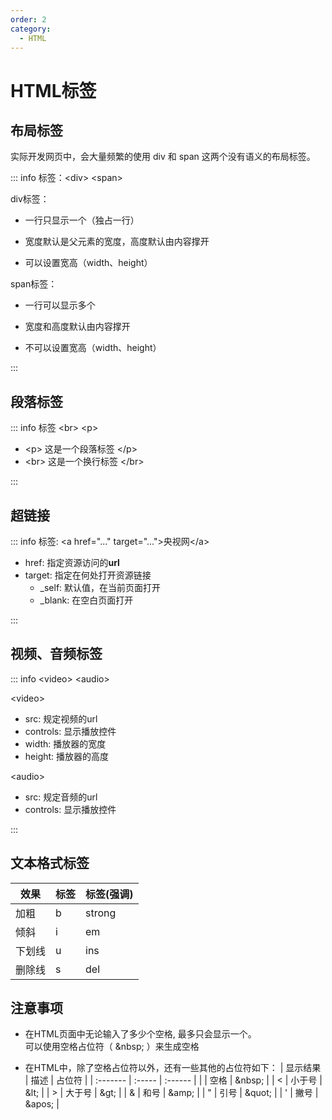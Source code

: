 ```yaml
---
order: 2
category: 
  - HTML
---
```


# HTML标签
<!-- more -->

## 布局标签

实际开发网页中，会大量频繁的使用 div 和 span 这两个没有语义的布局标签。

::: info 标签：&lt;div> &lt;span>

div标签：

- 一行只显示一个（独占一行）

- 宽度默认是父元素的宽度，高度默认由内容撑开

- 可以设置宽高（width、height）

span标签：

- 一行可以显示多个

- 宽度和高度默认由内容撑开

- 不可以设置宽高（width、height）

:::

## 段落标签

::: info 标签 &lt;br> &lt;p>

- &lt;p> 这是一个段落标签 &lt;/p>
- &lt;br> 这是一个换行标签 &lt;/br>

:::

## 超链接

::: info  标签: &lt;a href="..." target="...">央视网&lt;/a>

- href:  指定资源访问的**url**
- target:  指定在何处打开资源链接
  - _self:  默认值，在当前页面打开
  - _blank:  在空白页面打开

:::

## 视频、音频标签

::: info &lt;video> &lt;audio>

&lt;video>

- src: 规定视频的url
- controls: 显示播放控件
- width: 播放器的宽度
- height: 播放器的高度

&lt;audio>

- src: 规定音频的url
- controls: 显示播放控件

:::

## 文本格式标签

| 效果   | 标签 | 标签(强调) |
| ------ | ---- | ---------- |
| 加粗   | b    | strong     |
| 倾斜   | i    | em         |
| 下划线 | u    | ins        |
| 删除线 | s    | del        |

## 注意事项

- 在HTML页面中无论输入了多少个空格, 最多只会显示一个。  
  可以使用空格占位符（ \&nbsp; ）来生成空格  

- 在HTML中，除了空格占位符以外，还有一些其他的占位符如下：
    | 显示结果 | 描述   | 占位符  |
    | :------- | :----- | :------ |
    |          | 空格   | \&nbsp; |
    | <        | 小于号 | \&lt;   |
    | >        | 大于号 | \&gt;   |
    | &        | 和号   | \&amp;  |
    | "        | 引号   | \&quot; |
    | '        | 撇号   | \&apos; |
